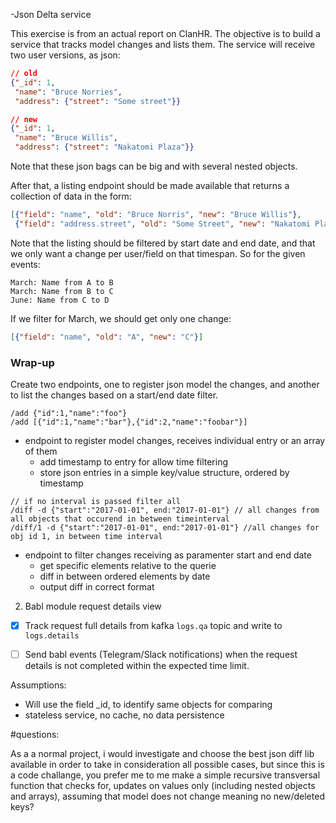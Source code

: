 -Json Delta service

This exercise is from an actual report on ClanHR. The objective is to build
a service that tracks model changes and lists them. The service will receive
two user versions, as json:

```json
// old
{"_id": 1,
 "name": "Bruce Norries",
 "address": {"street": "Some street"}}

// new
{"_id": 1,
 "name": "Bruce Willis",
 "address": {"street": "Nakatomi Plaza"}}
```

Note that these json bags can be big and with several nested objects.

After that, a listing endpoint should be made available that returns a
collection of data in the form:

```json
[{"field": "name", "old": "Bruce Norris", "new": "Bruce Willis"},
 {"field": "address.street", "old": "Some Street", "new": "Nakatomi Plaza"}]
```

Note that the listing should be filtered by start date and end date, and that
we only want a change per user/field on that timespan. So for the given events:

```
March: Name from A to B
March: Name from B to C
June: Name from C to D
```

If we filter for March, we should get only one change:

```json
[{"field": "name", "old": "A", "new": "C"}]
```

### Wrap-up

Create two endpoints, one to register json model the changes, and another to list
the changes based on a start/end date filter.


```
/add {"id":1,"name":"foo"} 
/add [{"id":1,"name":"bar"},{"id":2,"name":"foobar"}]
```

* endpoint to register model changes, receives individual entry or an array of them
  * add timestamp to entry for allow time filtering
  * store json entries in a simple key/value structure, ordered by timestamp

```
// if no interval is passed filter all
/diff -d {"start":"2017-01-01", end:"2017-01-01"} // all changes from all objects that occurend in between timeinterval
/diff/1 -d {"start":"2017-01-01", end:"2017-01-01"} //all changes for obj id 1, in between time interval
```
* endpoint to filter changes receiving as paramenter start and end date
  * get specific elements relative to the querie
  * diff in between ordered elements by date
  * output diff in correct format

2. Babl module request details view
  - [x] Track request full details from kafka `logs.qa` topic and write to `logs.details`
  - [ ] Send babl events (Telegram/Slack notifications) when the request details is not completed within the expected time limit.


Assumptions:
- Will use the field _id, to identify same objects for comparing
- stateless service, no cache, no data persistence


#questions:

As a a normal project, i would investigate and choose the best json diff lib available in order to take in consideration all possible cases, but since this is a code challange, you prefer me to me make a simple recursive transversal function that checks for, updates on values only (including nested objects and arrays), assuming that model does not change meaning no new/deleted keys?
